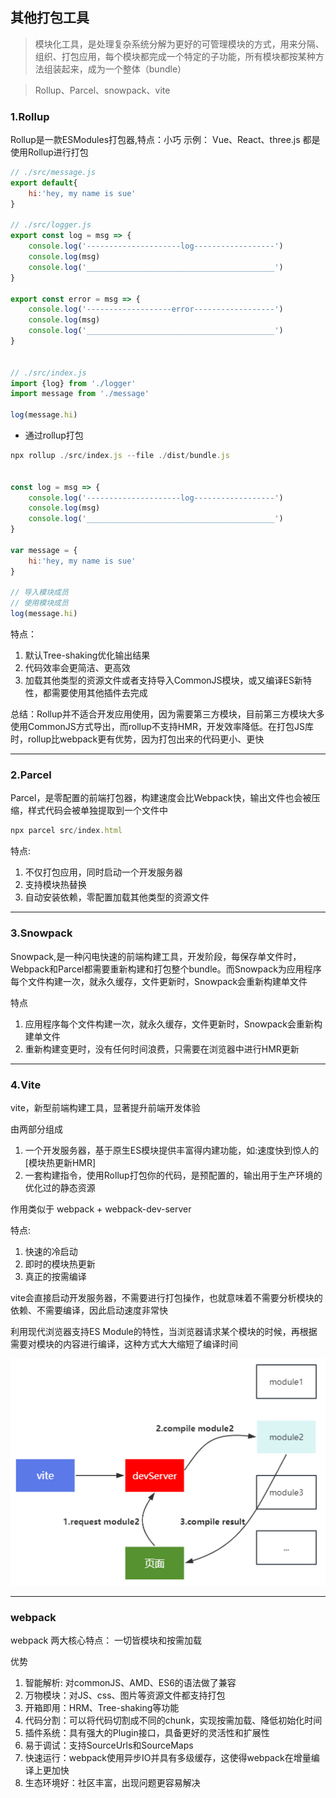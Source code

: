 ## 其他打包工具

> 模块化工具，是处理复杂系统分解为更好的可管理模块的方式，用来分隔、组织、打包应用，每个模块都完成一个特定的子功能，所有模块都按某种方法组装起来，成为一个整体（bundle）


> Rollup、Parcel、snowpack、vite

### 1.Rollup
Rollup是一款ESModules打包器,特点：小巧
示例： Vue、React、three.js 都是使用Rollup进行打包

```js
// ./src/message.js
export default{
    hi:'hey, my name is sue'
}

// ./src/logger.js
export const log = msg => {
    console.log('---------------------log------------------')
    console.log(msg)
    console.log('__________________________________________')
}

export const error = msg => {
    console.log('-------------------error------------------')
    console.log(msg)
    console.log('__________________________________________')
}


// ./src/index.js
import {log} from './logger'
import message from './message'

log(message.hi)
```
- 通过rollup打包
```js
npx rollup ./src/index.js --file ./dist/bundle.js


const log = msg => {
    console.log('---------------------log------------------')
    console.log(msg)
    console.log('__________________________________________')
}

var message = {
    hi:'hey, my name is sue'
}

// 导入模块成员
// 使用模块成员
log(message.hi)
```
特点：
1. 默认Tree-shaking优化输出结果
2. 代码效率会更简洁、更高效
3. 加载其他类型的资源文件或者支持导入CommonJS模块，或又编译ES新特性，都需要使用其他插件去完成

总结：Rollup并不适合开发应用使用，因为需要第三方模块，目前第三方模块大多使用CommonJS方式导出，而rollup不支持HMR，开发效率降低。在打包JS库时，rollup比webpack更有优势，因为打包出来的代码更小、更快

---
### 2.Parcel
Parcel，是零配置的前端打包器，构建速度会比Webpack快，输出文件也会被压缩，样式代码会被单独提取到一个文件中

```js
npx parcel src/index.html
```
特点:
1. 不仅打包应用，同时启动一个开发服务器
2. 支持模块热替换
3. 自动安装依赖，零配置加载其他类型的资源文件
---

### 3.Snowpack
Snowpack,是一种闪电快速的前端构建工具，开发阶段，每保存单文件时，Webpack和Parcel都需要重新构建和打包整个bundle。而Snowpack为应用程序每个文件构建一次，就永久缓存，文件更新时，Snowpack会重新构建单文件

特点
1. 应用程序每个文件构建一次，就永久缓存，文件更新时，Snowpack会重新构建单文件
2. 重新构建变更时，没有任何时间浪费，只需要在浏览器中进行HMR更新

---
### 4.Vite
vite，新型前端构建工具，显著提升前端开发体验

由两部分组成
1. 一个开发服务器，基于原生ES模块提供丰富得内建功能，如:速度快到惊人的[模块热更新HMR]
2. 一套构建指令，使用Rollup打包你的代码，是预配置的，输出用于生产环境的优化过的静态资源

作用类似于 webpack + webpack-dev-server

特点:
1. 快速的冷启动
2. 即时的模块热更新
3. 真正的按需编译

vite会直接启动开发服务器，不需要进行打包操作，也就意味着不需要分析模块的依赖、不需要编译，因此启动速度非常快

利用现代浏览器支持ES Module的特性，当浏览器请求某个模块的时候，再根据需要对模块的内容进行编译，这种方式大大缩短了编译时间

![图片](../../../public/webpack4.png)

---
### webpack
webpack 两大核心特点： 一切皆模块和按需加载

优势
1. 智能解析: 对commonJS、AMD、ES6的语法做了兼容
2. 万物模块：对JS、css、图片等资源文件都支持打包
3. 开箱即用：HRM、Tree-shaking等功能
4. 代码分割：可以将代码切割成不同的chunk，实现按需加载、降低初始化时间
5. 插件系统：具有强大的Plugin接口，具备更好的灵活性和扩展性
6. 易于调试：支持SourceUrls和SourceMaps
7. 快速运行：webpack使用异步IO并具有多级缓存，这使得webpack在增量编译上更加快
8. 生态环境好：社区丰富，出现问题更容易解决